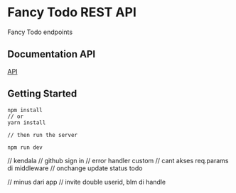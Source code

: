 # Fancy Todo REST API

Fancy Todo endpoints

## Documentation API

[API](https://documenter.getpostman.com/view/4746156/SVtR2qR1?version=latest#intro)

## Getting Started

```
npm install
// or
yarn install

// then run the server

npm run dev
```

// kendala
// github sign in
// error handler custom
// cant akses req.params di middleware
// onchange update status todo

// minus dari app
// invite double userid, blm di handle
